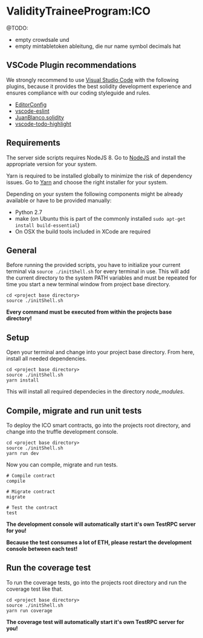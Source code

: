 # ValidityTraineeProgram:ICO
@TODO:
- empty crowdsale und
- empty mintabletoken ableitung, die nur name symbol decimals hat

## VSCode Plugin recommendations
We strongly recommend to use [Visual Studio Code](https://code.visualstudio.com/) with the following plugins, because it provides the best solidity development experience and ensures compliance with our coding styleguide and rules.

- [EditorConfig](https://marketplace.visualstudio.com/items?itemName=EditorConfig.EditorConfig)
- [vscode-eslint](https://marketplace.visualstudio.com/items?itemName=dbaeumer.vscode-eslint)
- [JuanBlanco.solidity](https://marketplace.visualstudio.com/items?itemName=JuanBlanco.solidity)
- [vscode-todo-highlight](https://marketplace.visualstudio.com/items?itemName=wayou.vscode-todo-highlight)

## Requirements
The server side scripts requires NodeJS 8.
Go to [NodeJS](https://nodejs.org/en/download/) and install the appropriate version for your system.

Yarn is required to be installed globally to minimize the risk of dependency issues.
Go to [Yarn](https://yarnpkg.com/en/docs/install) and choose the right installer for your system.

Depending on your system the following components might be already available or have to be provided manually:
* Python 2.7
* make (on Ubuntu this is part of the commonly installed `sudo apt-get install build-essential`)
* On OSX the build tools included in XCode are required

## General
Before running the provided scripts, you have to initialize your current terminal via `source ./initShell.sh` for every terminal in use. This will add the current directory to the system PATH variables and must be repeated for time you start a new terminal window from project base directory.
```
cd <project base directory>
source ./initShell.sh
```

__Every command must be executed from within the projects base directory!__

## Setup
Open your terminal and change into your project base directory. From here, install all needed dependencies.
```
cd <project base directory>
source ./initShell.sh
yarn install
```
This will install all required dependecies in the directory _node_modules_.

## Compile, migrate and run unit tests
To deploy the ICO smart contracts, go into the projects root directory, and change into the truffle development console.
```
cd <project base directory>
source ./initShell.sh
yarn run dev
```

Now you can compile, migrate and run tests.
```
# Compile contract
compile

# Migrate contract
migrate

# Test the contract
test
```
__The development console will automatically start it's own TestRPC server for you!__

__Because the test consumes a lot of ETH, please restart the development console between each test!__

## Run the coverage test
To run the coverage tests, go into the projects root directory and run the coverage test like that.
```
cd <project base directory>
source ./initShell.sh
yarn run coverage
```
__The coverage test will automatically start it's own TestRPC server for you!__
